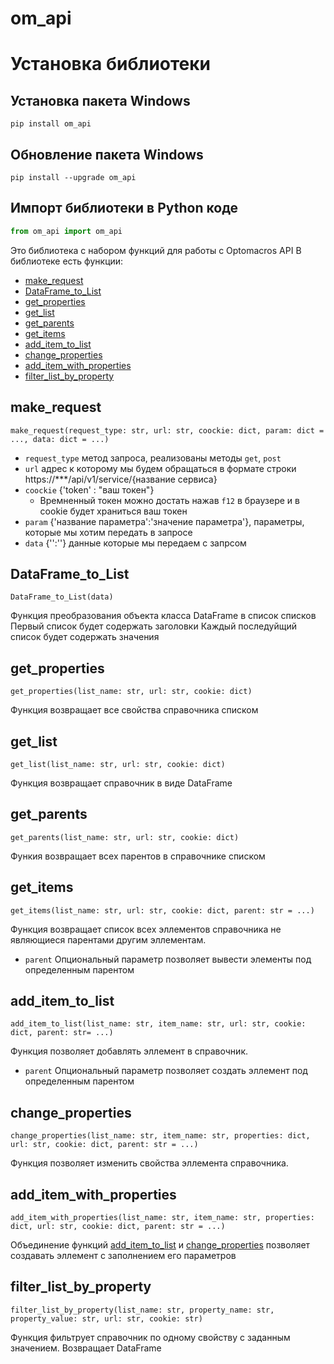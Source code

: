# om_api

# Установка библиотеки
## Установка пакета Windows
```
pip install om_api
```
## Обновление пакета Windows
```
pip install --upgrade om_api
```
## Импорт библиотеки в Python коде
```python
from om_api import om_api
```

Это библиотека с набором функций для работы с Optomacros API
В библиотеке есть функции:
- [make_request](#make_request)
- [DataFrame_to_List](#DataFrame_to_List)
- [get_properties](#get_properties)
- [get_list](#get_list)
- [get_parents](#get_parents)
- [get_items](#get_items)
- [add_item_to_list](#add_item_to_list)
- [change_properties](#change_properties)
- [add_item_with_properties](#add_item_with_properties)
- [filter_list_by_property](#filter_list_by_property)

## make_request
```
make_request(request_type: str, url: str, coockie: dict, param: dict = ..., data: dict = ...)
```

- `request_type` метод запроса, реализованы методы `get`, `post`
- `url` адрес к которому мы будем обращаться в формате строки https://***/api/v1/service/{название сервиса}
- `coockie` {'token' : "ваш токен"}
    - Времненный токен можно достать нажав `f12` в браузере и в cookie будет храниться ваш токен
- `param` {'название параметра':'значение параметра'}, параметры, которые мы хотим передать в запросе
- `data` {'':''} данные которые мы передаем с запрсом

## DataFrame_to_List
```
DataFrame_to_List(data)
```

Функция преобразования объекта класса DataFrame в список списков
Первый список будет содержать заголовки
Каждый последуйщий список будет содержать значения

## get_properties
```
get_properties(list_name: str, url: str, cookie: dict)
```

Функция возвращает все свойства справочника списком

## get_list
```
get_list(list_name: str, url: str, cookie: dict)
```

Функция возвращает справочник в виде DataFrame

## get_parents
```
get_parents(list_name: str, url: str, cookie: dict)
```

Функия возвращает всех парентов в справочнике списком

## get_items
```
get_items(list_name: str, url: str, cookie: dict, parent: str = ...)
```

Функция возвращает список всех эллементов справочника не являющиеся парентами другим эллементам.
- `parent` Опциональный параметр позволяет вывести элементы под определенным парентом

## add_item_to_list
```
add_item_to_list(list_name: str, item_name: str, url: str, cookie: dict, parent: str= ...)
```

Функция позволяет добавлять эллемент в справочник.
- `parent` Опциональный параметр позволяет создать эллемент под определенным парентом

## change_properties
```
change_properties(list_name: str, item_name: str, properties: dict, url: str, cookie: dict, parent: str = ...)
```

Функция позволяет изменить свойства эллемента справочника.

## add_item_with_properties
```
add_item_with_properties(list_name: str, item_name: str, properties: dict, url: str, cookie: dict, parent: str = ...)
```

Объединение функций [add_item_to_list](#add_item_to_list) и [change_properties](#change_properties) позволяет создавать эллемент с заполнением его параметров
## filter_list_by_property
```
filter_list_by_property(list_name: str, property_name: str, property_value: str, url: str, cookie: str)
```

Функция фильтрует справочник по одному свойству с заданным значением.
Возвращает DataFrame